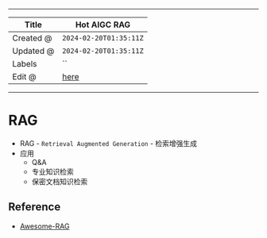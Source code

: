 -----

| Title     | Hot AIGC RAG                                          |
| --------- | ----------------------------------------------------- |
| Created @ | `2024-02-20T01:35:11Z`                                |
| Updated @ | `2024-02-20T01:35:11Z`                                |
| Labels    | \`\`                                                  |
| Edit @    | [here](https://github.com/junxnone/aiwiki/issues/461) |

-----

# RAG

  - RAG - `Retrieval Augmented Generation` - 检索增强生成
  - 应用
      - Q\&A
      - 专业知识检索
      - 保密文档知识检索

## Reference

  - [Awesome-RAG](https://github.com/lucifertrj/Awesome-RAG)
